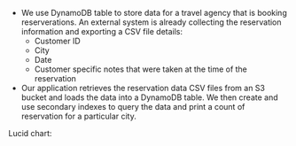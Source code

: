 - We use DynamoDB table to store data for a travel agency that is booking reserverations. An external system is already collecting the reservation information and exporting a CSV file details:
    - Customer ID
    - City
    - Date
    - Customer specific notes that were taken at the time of the reservation
- Our application retrieves the reservation data CSV files from an S3 bucket and loads the data into a DynamoDB table. We then create and use secondary indexes to query the data and print a count of reservation for a particular city.

Lucid chart:
